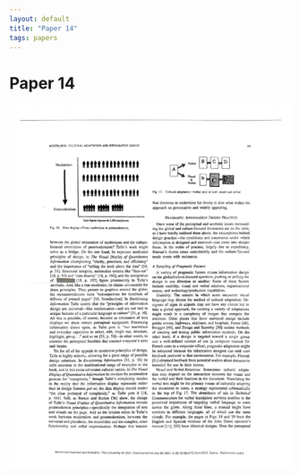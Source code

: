 ```yaml
---
layout: default
title: "Paper 14"
tags: papers
---
```


# Paper 14

<img src="/assets/scans/14.png" alt="Page with chartjunk removed" width="800"/>
